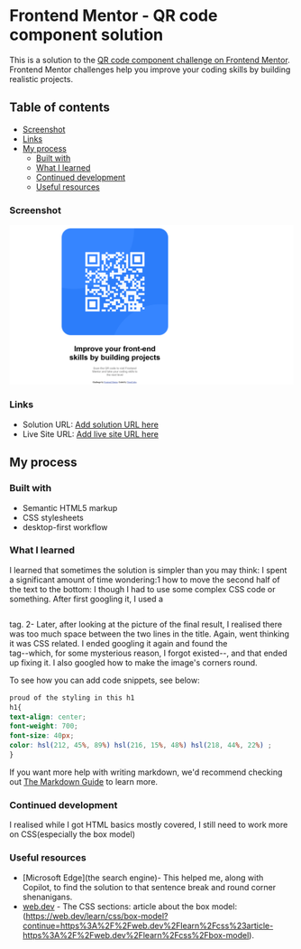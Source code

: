 # Frontend Mentor - QR code component solution

This is a solution to the [QR code component challenge on Frontend Mentor](https://www.frontendmentor.io/challenges/qr-code-component-iux_sIO_H). Frontend Mentor challenges help you improve your coding skills by building realistic projects. 

## Table of contents
  - [Screenshot](#screenshot)
  - [Links](#links)
- [My process](#my-process)
  - [Built with](#built-with)
  - [What I learned](#what-i-learned)
  - [Continued development](#continued-development)
  - [Useful resources](#useful-resources)


### Screenshot

![](./solutionscreenshot.png)

### Links

- Solution URL: [Add solution URL here](https://github.com/NeonCodes/Qrcodechallenge)
- Live Site URL: [Add live site URL here](https://qrcodechallenge-neoncodes.netlify.app)

## My process

### Built with

- Semantic HTML5 markup
- CSS stylesheets
- desktop-first workflow


### What I learned
I learned that sometimes the solution is simpler than you may think:
 I spent a significant amount of time wondering:1 how to move the second half of the text to the bottom: I though I had to use some complex CSS code or something. After first googling it, I used a <pre></pre>tag.
2- Later, after looking at the picture of the final result, I realised there was too much space between the two lines in the title. Again, went thinking it was CSS related. I ended googling it again and found the <br> tag--which, for some mysterious reason, I forgot existed--, and that ended up fixing it.
I also googled how to make the image's corners round.

To see how you can add code snippets, see below:

```css
proud of the styling in this h1
h1{
text-align: center;
font-weight: 700;
font-size: 40px;
color: hsl(212, 45%, 89%) hsl(216, 15%, 48%) hsl(218, 44%, 22%) ;
}
```

If you want more help with writing markdown, we'd recommend checking out [The Markdown Guide](https://www.markdownguide.org/) to learn more.


### Continued development
I realised while I got HTML basics mostly covered, I still need to work more on CSS(especially the box model)

### Useful resources

- [Microsoft Edge](the search engine)- This helped me, along with Copilot, to find the solution to that sentence break and round corner shenanigans.
- [web.dev](https://www.web.dev) - The CSS sections: article about the box model:(https://web.dev/learn/css/box-model?continue=https%3A%2F%2Fweb.dev%2Flearn%2Fcss%23article-https%3A%2F%2Fweb.dev%2Flearn%2Fcss%2Fbox-model). 

